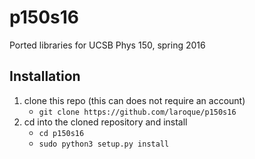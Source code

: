 # p150s16
Ported libraries for UCSB Phys 150, spring 2016

## Installation
1. clone this repo (this can does not require an account)
    * ```git clone https://github.com/laroque/p150s16```
2. cd into the cloned repository and install
    * ```cd p150s16```
    * ```sudo python3 setup.py install```
